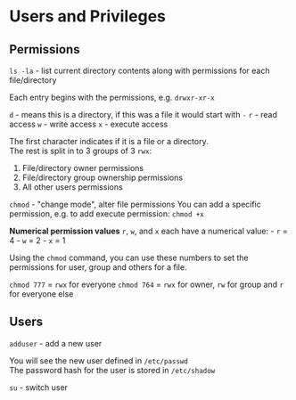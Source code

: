 # Users and Privileges
## Permissions
`ls -la` - list current directory contents along with permissions for each file/directory

Each entry begins with the permissions, e.g. `drwxr-xr-x`

`d` - means this is a directory, if this was a file it would start with `-`
`r` - read access
`w` - write access
`x` - execute access

The first character indicates if it is a file or a directory.  
The rest is split in to 3 groups of 3 `rwx`:  
1. File/directory owner permissions
2. File/directory group ownership permissions
3. All other users permissions

`chmod` - "change mode", alter file permissions
You can add a specific permission, e.g. to add execute permission: `chmod +x`

**Numerical permission values**
`r`, `w`, and `x` each have a numerical value:
	- `r` = 4
	- `w` = 2
	- `x` = 1

Using the `chmod` command, you can use these numbers to set the permissions for user, group and others for a file.

`chmod 777` = `rwx` for everyone
`chmod 764` = `rwx` for owner, `rw` for group and `r` for everyone else


## Users
`adduser` - add a new user  

You will see the new user defined in `/etc/passwd`  
The password hash for the user is stored in `/etc/shadow`  

`su` - switch user  
